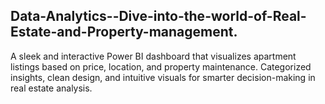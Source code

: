 ## Data-Analytics--Dive-into-the-world-of-Real-Estate-and-Property-management.
A sleek and interactive Power BI dashboard that visualizes apartment listings based on price, location, and property maintenance. Categorized insights, clean design, and intuitive visuals for smarter decision-making in real estate analysis.
